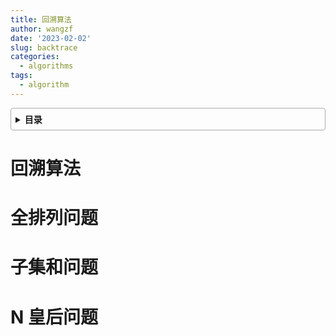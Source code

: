 ```yaml
---
title: 回溯算法
author: wangzf
date: '2023-02-02'
slug: backtrace
categories:
  - algorithms
tags:
  - algorithm
---
```


<style>
details {
    border: 1px solid #aaa;
    border-radius: 4px;
    padding: .5em .5em 0;
}
summary {
    font-weight: bold;
    margin: -.5em -.5em 0;
    padding: .5em;
}
details[open] {
    padding: .5em;
}
details[open] summary {
    border-bottom: 1px solid #aaa;
    margin-bottom: .5em;
}
img {
    pointer-events: none;
}
</style>

<details><summary>目录</summary><p>

- [分治算法](#分治算法)
- [分治搜索策略](#分治搜索策略)
- [构建树问题](#构建树问题)
- [汉诺塔问题](#汉诺塔问题)
</p></details><p></p>

# 回溯算法


# 全排列问题


# 子集和问题

# N 皇后问题

